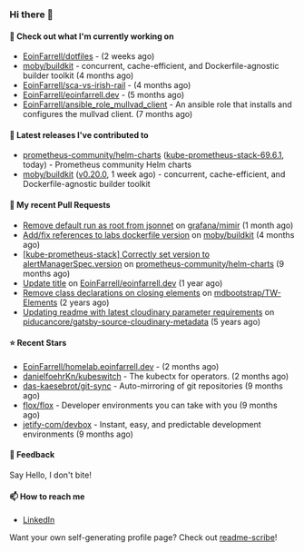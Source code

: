 ### Hi there 👋

#### 👷 Check out what I'm currently working on

- [EoinFarrell/dotfiles](https://github.com/EoinFarrell/dotfiles) -  (2 weeks ago)
- [moby/buildkit](https://github.com/moby/buildkit) - concurrent, cache-efficient, and Dockerfile-agnostic builder toolkit (4 months ago)
- [EoinFarrell/sca-vs-irish-rail](https://github.com/EoinFarrell/sca-vs-irish-rail) -  (4 months ago)
- [EoinFarrell/eoinfarrell.dev](https://github.com/EoinFarrell/eoinfarrell.dev) -  (5 months ago)
- [EoinFarrell/ansible_role_mullvad_client](https://github.com/EoinFarrell/ansible_role_mullvad_client) - An ansible role that installs and configures the mullvad client. (7 months ago)

#### 🔭 Latest releases I've contributed to

- [prometheus-community/helm-charts](https://github.com/prometheus-community/helm-charts) ([kube-prometheus-stack-69.6.1](https://github.com/prometheus-community/helm-charts/releases/tag/kube-prometheus-stack-69.6.1), today) - Prometheus community Helm charts
- [moby/buildkit](https://github.com/moby/buildkit) ([v0.20.0](https://github.com/moby/buildkit/releases/tag/v0.20.0), 1 week ago) - concurrent, cache-efficient, and Dockerfile-agnostic builder toolkit

#### 🔨 My recent Pull Requests

- [Remove default run as root from jsonnet](https://github.com/grafana/mimir/pull/10339) on [grafana/mimir](https://github.com/grafana/mimir) (1 month ago)
- [Add/fix references to labs dockerfile version](https://github.com/moby/buildkit/pull/5447) on [moby/buildkit](https://github.com/moby/buildkit) (4 months ago)
- [[kube-prometheus-stack] Correctly set version to alertManagerSpec.version](https://github.com/prometheus-community/helm-charts/pull/4561) on [prometheus-community/helm-charts](https://github.com/prometheus-community/helm-charts) (9 months ago)
- [Update title](https://github.com/EoinFarrell/eoinfarrell.dev/pull/29) on [EoinFarrell/eoinfarrell.dev](https://github.com/EoinFarrell/eoinfarrell.dev) (1 year ago)
- [Remove class declarations on closing elements](https://github.com/mdbootstrap/TW-Elements/pull/1071) on [mdbootstrap/TW-Elements](https://github.com/mdbootstrap/TW-Elements) (2 years ago)
- [Updating readme with latest cloudinary parameter requirements](https://github.com/piducancore/gatsby-source-cloudinary-metadata/pull/1) on [piducancore/gatsby-source-cloudinary-metadata](https://github.com/piducancore/gatsby-source-cloudinary-metadata) (5 years ago)

#### ⭐ Recent Stars

- [EoinFarrell/homelab.eoinfarrell.dev](https://github.com/EoinFarrell/homelab.eoinfarrell.dev) -  (2 months ago)
- [danielfoehrKn/kubeswitch](https://github.com/danielfoehrKn/kubeswitch) - The kubectx  for operators. (2 months ago)
- [das-kaesebrot/git-sync](https://github.com/das-kaesebrot/git-sync) - Auto-mirroring of git repositories (9 months ago)
- [flox/flox](https://github.com/flox/flox) - Developer environments you can take with you (9 months ago)
- [jetify-com/devbox](https://github.com/jetify-com/devbox) - Instant, easy, and predictable development environments (9 months ago)

#### 💬 Feedback

Say Hello, I don't bite!

#### 📫 How to reach me

- [LinkedIn](https://www.linkedin.com/in/eoinfarrell/)

Want your own self-generating profile page? Check out [readme-scribe](https://github.com/muesli/readme-scribe)!

